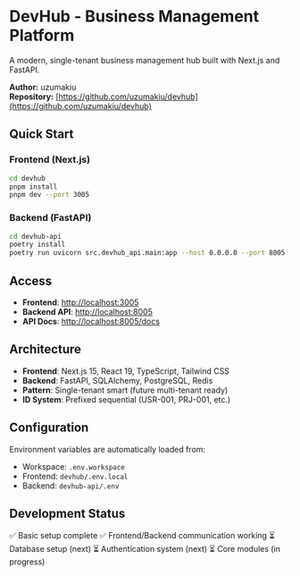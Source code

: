 # DevHub - Business Management Platform

A modern, single-tenant business management hub built with Next.js and FastAPI.

**Author:** uzumakiu  
**Repository:** [https://github.com/uzumakiu/devhub](https://github.com/uzumakiu/devhub)

## Quick Start

### Frontend (Next.js)

```bash
cd devhub
pnpm install
pnpm dev --port 3005
```

### Backend (FastAPI)

```bash
cd devhub-api
poetry install
poetry run uvicorn src.devhub_api.main:app --host 0.0.0.0 --port 8005 --reload
```

## Access

- **Frontend**: [http://localhost:3005](http://localhost:3005)
- **Backend API**: [http://localhost:8005](http://localhost:8005)
- **API Docs**: [http://localhost:8005/docs](http://localhost:8005/docs)

## Architecture

- **Frontend**: Next.js 15, React 19, TypeScript, Tailwind CSS
- **Backend**: FastAPI, SQLAlchemy, PostgreSQL, Redis
- **Pattern**: Single-tenant smart (future multi-tenant ready)
- **ID System**: Prefixed sequential (USR-001, PRJ-001, etc.)

## Configuration

Environment variables are automatically loaded from:

- Workspace: `.env.workspace`
- Frontend: `devhub/.env.local`
- Backend: `devhub-api/.env`

## Development Status

✅ Basic setup complete
✅ Frontend/Backend communication working
⏳ Database setup (next)
⏳ Authentication system (next)
⏳ Core modules (in progress)
